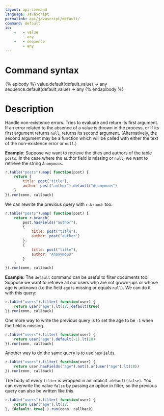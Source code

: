 ```yaml
---
layout: api-command
language: JavaScript
permalink: api/javascript/default/
command: default
io:
    -   - value
        - any
    -   - sequence
        - any
---
```


# Command syntax #

{% apibody %}
value.default(default_value) &rarr; any
sequence.default(default_value) &rarr; any
{% endapibody %}

# Description #

Handle non-existence errors. Tries to evaluate and return its first argument. If an
error related to the absence of a value is thrown in the process, or if its first
argument returns `null`, returns its second argument. (Alternatively, the second argument
may be a function which will be called with either the text of the non-existence error
or `null`.)


__Example:__ Suppose we want to retrieve the titles and authors of the table `posts`.
In the case where the author field is missing or `null`, we want to retrieve the string
`Anonymous`.

```js
r.table("posts").map( function(post) {
    return {
        title: post("title"),
        author: post("author").default("Anonymous")
    }
}).run(conn, callback)
```

We can rewrite the previous query with `r.branch` too.

```js
r.table("posts").map( function(post) {
    return r.branch(
        post.hasFields("author"),
        {
            title: post("title"),
            author: post("author")
        },
        {
            title: post("title"),
            author: "Anonymous" 
        }
    )
}).run(conn, callback)
```


__Example:__ The `default` command can be useful to filter documents too. Suppose
we want to retrieve all our users who are not grown-ups or whose age is unknown
(i.e the field `age` is missing or equals `null`). We can do it with this query:

```js
r.table("users").filter( function(user) {
    return user("age").lt(18).default(true)
}).run(conn, callback)
```

One more way to write the previous query is to set the age to be `-1` when the
field is missing.

```js
r.table("users").filter( function(user) {
    return user("age").default(-1).lt(18)
}).run(conn, callback)
```

Another way to do the same query is to use `hasFields`.

```js
r.table("users").filter( function(user) {
    return user.hasFields("age").not().or(user("age").lt(18))
}).run(conn, callback)
```

The body of every `filter` is wrapped in an implicit `.default(false)`. You can overwrite
the value `false` by passing an option in filter, so the previous query can also be
written like this.

```js
r.table("users").filter( function(user) {
    return user("age").lt(18)
}, {default: true} ).run(conn, callback)
```

